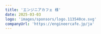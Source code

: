 ```yaml
---
title: 'エンジニアカフェ 様'
date: 2025-03-03
logo: 'images/sponsors/logo.113540ce.svg'
companyUrl: 'https://engineercafe.jp/ja'
---
```

